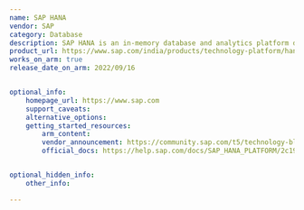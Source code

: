 ```yaml
---
name: SAP HANA
vendor: SAP
category: Database
description: SAP HANA is an in-memory database and analytics platform designed by SAP. It processes vast amounts of data in real time, enabling high-speed transactions and advanced analytics for businesses, enhancing decision-making and operational efficiency.
product_url: https://www.sap.com/india/products/technology-platform/hana.html
works_on_arm: true
release_date_on_arm: 2022/09/16


optional_info:
    homepage_url: https://www.sap.com
    support_caveats:
    alternative_options:
    getting_started_resources:
        arm_content: 
        vendor_announcement: https://community.sap.com/t5/technology-blogs-by-sap/what-s-new-in-sap-hana-cloud-in-september-2022/ba-p/13531811
        official_docs: https://help.sap.com/docs/SAP_HANA_PLATFORM/2c1988d620e04368aa4103bf26f17727/8cd2fc57041f437e9dc95f07a5e48e4d.html


optional_hidden_info:
    other_info: 

---
```

